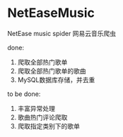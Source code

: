 # NetEaseMusic
NetEase music spider
网易云音乐爬虫

done: 
1. 爬取全部热门歌单
2. 爬取全部热门歌单的歌曲
3. MySQL数据库存储，并去重

to be done:
1. 丰富异常处理
2. 歌曲热门评论爬取
3. 爬取指定类别下的歌单

